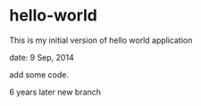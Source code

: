 hello-world
===========

This is my initial version of hello world application

date: 9 Sep, 2014

add some code.

6 years later
new branch
